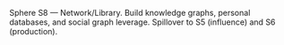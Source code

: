 Sphere S8 — Network/Library. Build knowledge graphs, personal databases, and social graph leverage. Spillover to S5 (influence) and S6 (production). 
